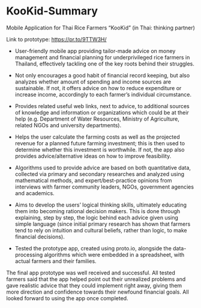 # KooKid-Summary
Mobile Application for Thai Rice Farmers
“KooKid” (in Thai: thinking partner)
 
Link to prototype: https://pr.to/9TTW3H/

- User-friendly mobile app providing tailor-made advice on money management and financial planning for underprivileged rice farmers in Thailand, effectively tackling one of the key roots behind their struggles.
 
- Not only encourages a good habit of financial record keeping, but also analyzes whether amount of spending and income sources are sustainable. If not, it offers advice on how to reduce expenditure or increase income, accordingly to each farmer’s individual circumstance.
 
- Provides related useful web links, next to advice, to additional sources of knowledge and information or organizations which could be at their help (e.g. Department of Water Resources, Ministry of Agriculture, related NGOs and university departments).
 
- Helps the user calculate the farming costs as well as the projected revenue for a planned future farming investment; this is then used to determine whether this investment is worthwhile. If not, the app also provides advice/alternative ideas on how to improve feasibility. 
 
- Algorithms used to provide advice are based on both quantitative data, collected via primary and secondary researches and analyzed using mathematical methods, and expert/best-practice opinions from interviews with farmer community leaders, NGOs, government agencies and academics.
 
- Aims to develop the users’ logical thinking skills, ultimately educating them into becoming rational decision makers. This is done through explaining, step by step, the logic behind each advice given using simple language (since initial primary research has shown that farmers tend to rely on intuition and cultural beliefs, rather than logic, to make financial decisions).
 
- Tested the prototype app, created using proto.io, alongside the data-processing algorithms which were embedded in a spreadsheet, with actual farmers and their families.
 
The final app prototype was well received and successful. All tested farmers said that the app helped point out their unrealized problems and gave realistic advice that they could implement right away, giving them more direction and confidence towards their newfound financial goals. All looked forward to using the app once completed.
